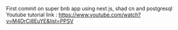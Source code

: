 First commit on super bnb app using next js, shad cn and postgresql
Youtube tutorial link : https://www.youtube.com/watch?v=M4DrCi8EuYE&list=PPSV
